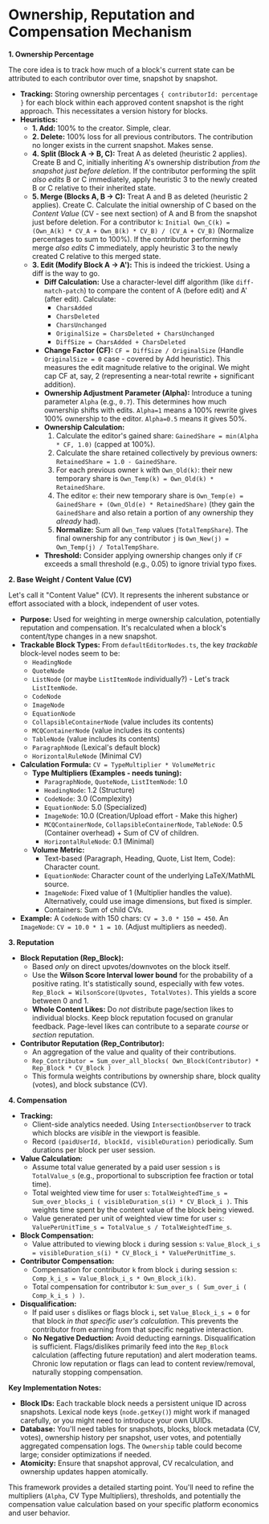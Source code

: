 # Ownership, Reputation and Compensation Mechanism

**1. Ownership Percentage**

The core idea is to track how much of a block's current state can be attributed to each contributor over time, snapshot by snapshot.

*   **Tracking:** Storing ownership percentages `{ contributorId: percentage }` for each block within each approved content snapshot is the right approach. This necessitates a version history for blocks.
*   **Heuristics:**
    *   **1. Add:** 100% to the creator. Simple, clear.
    *   **2. Delete:** 100% loss for all previous contributors. The contribution no longer exists in the current snapshot. Makes sense.
    *   **4. Split (Block A -> B, C):** Treat A as deleted (heuristic 2 applies). Create B and C, initially inheriting A's ownership distribution *from the snapshot just before deletion*. If the contributor performing the split *also edits* B or C immediately, apply heuristic 3 to the newly created B or C relative to their inherited state.
    *   **5. Merge (Blocks A, B -> C):** Treat A and B as deleted (heuristic 2 applies). Create C. Calculate the initial ownership of C based on the *Content Value* (CV - see next section) of A and B from the snapshot just before deletion. For a contributor `k`:
        `Initial Own_C(k) = (Own_A(k) * CV_A + Own_B(k) * CV_B) / (CV_A + CV_B)`
        (Normalize percentages to sum to 100%). If the contributor performing the merge *also edits* C immediately, apply heuristic 3 to the newly created C relative to this merged state.
    *   **3. Edit (Modify Block A -> A'):** This is indeed the trickiest. Using a diff is the way to go.
        *   **Diff Calculation:** Use a character-level diff algorithm (like `diff-match-patch`) to compare the content of A (before edit) and A' (after edit). Calculate:
            *   `CharsAdded`
            *   `CharsDeleted`
            *   `CharsUnchanged`
            *   `OriginalSize = CharsDeleted + CharsUnchanged`
            *   `DiffSize = CharsAdded + CharsDeleted`
        *   **Change Factor (CF):** `CF = DiffSize / OriginalSize` (Handle `OriginalSize = 0` case - covered by Add heuristic). This measures the edit magnitude relative to the original. We might cap CF at, say, 2 (representing a near-total rewrite + significant addition).
        *   **Ownership Adjustment Parameter (Alpha):** Introduce a tuning parameter `Alpha` (e.g., `0.7`). This determines how much ownership shifts with edits. `Alpha=1` means a 100% rewrite gives 100% ownership to the editor. `Alpha=0.5` means it gives 50%.
        *   **Ownership Calculation:**
            1.  Calculate the editor's gained share: `GainedShare = min(Alpha * CF, 1.0)` (capped at 100%).
            2.  Calculate the share retained collectively by previous owners: `RetainedShare = 1.0 - GainedShare`.
            3.  For each previous owner `k` with `Own_Old(k)`: their new temporary share is `Own_Temp(k) = Own_Old(k) * RetainedShare`.
            4.  The editor `e`: their new temporary share is `Own_Temp(e) = GainedShare + (Own_Old(e) * RetainedShare)` (they gain the `GainedShare` and also retain a portion of any ownership they *already* had).
            5.  **Normalize:** Sum all `Own_Temp` values (`TotalTempShare`). The final ownership for any contributor `j` is `Own_New(j) = Own_Temp(j) / TotalTempShare`.
        *   **Threshold:** Consider applying ownership changes only if `CF` exceeds a small threshold (e.g., 0.05) to ignore trivial typo fixes.

**2. Base Weight / Content Value (CV)**

Let's call it "Content Value" (CV). It represents the inherent substance or effort associated with a block, independent of user votes.

*   **Purpose:** Used for weighting in merge ownership calculation, potentially reputation and compensation. It's recalculated when a block's content/type changes in a new snapshot.
*   **Trackable Block Types:** From `defaultEditorNodes.ts`, the key *trackable* block-level nodes seem to be:
    *   `HeadingNode`
    *   `QuoteNode`
    *   `ListNode` (or maybe `ListItemNode` individually?) - Let's track `ListItemNode`.
    *   `CodeNode`
    *   `ImageNode`
    *   `EquationNode`
    *   `CollapsibleContainerNode` (value includes its contents)
    *   `MCQContainerNode` (value includes its contents)
    *   `TableNode` (value includes its contents)
    *   `ParagraphNode` (Lexical's default block)
    *   `HorizontalRuleNode` (Minimal CV)
*   **Calculation Formula:** `CV = TypeMultiplier * VolumeMetric`
    *   **Type Multipliers (Examples - needs tuning):**
        *   `ParagraphNode`, `QuoteNode`, `ListItemNode`: 1.0
        *   `HeadingNode`: 1.2 (Structure)
        *   `CodeNode`: 3.0 (Complexity)
        *   `EquationNode`: 5.0 (Specialized)
        *   `ImageNode`: 10.0 (Creation/Upload effort - Make this higher)
        *   `MCQContainerNode`, `CollapsibleContainerNode`, `TableNode`: 0.5 (Container overhead) + Sum of CV of children.
        *   `HorizontalRuleNode`: 0.1 (Minimal)
    *   **Volume Metric:**
        *   Text-based (Paragraph, Heading, Quote, List Item, Code): Character count.
        *   `EquationNode`: Character count of the underlying LaTeX/MathML source.
        *   `ImageNode`: Fixed value of 1 (Multiplier handles the value). Alternatively, could use image dimensions, but fixed is simpler.
        *   Containers: Sum of child CVs.
*   **Example:** A `CodeNode` with 150 chars: `CV = 3.0 * 150 = 450`. An `ImageNode`: `CV = 10.0 * 1 = 10`. (Adjust multipliers as needed).

**3. Reputation**

*   **Block Reputation (Rep_Block):**
    *   Based *only* on direct upvotes/downvotes on the block itself.
    *   Use the **Wilson Score Interval lower bound** for the probability of a positive rating. It's statistically sound, especially with few votes. `Rep_Block = WilsonScore(Upvotes, TotalVotes)`. This yields a score between 0 and 1.
    *   **Whole Content Likes:** Do *not* distribute page/section likes to individual blocks. Keep block reputation focused on granular feedback. Page-level likes can contribute to a separate *course* or *section* reputation.
*   **Contributor Reputation (Rep_Contributor):**
    *   An aggregation of the value and quality of their contributions.
    *   `Rep_Contributor = Sum_over_all_blocks( Own_Block(Contributor) * Rep_Block * CV_Block )`
    *   This formula weights contributions by ownership share, block quality (votes), and block substance (CV).

**4. Compensation**

*   **Tracking:**
    *   Client-side analytics needed. Using `IntersectionObserver` to track which blocks are *visible* in the viewport is feasible.
    *   Record `(paidUserId, blockId, visibleDuration)` periodically. Sum durations per block per user session.
*   **Value Calculation:**
    *   Assume total value generated by a paid user session `s` is `TotalValue_s` (e.g., proportional to subscription fee fraction or total time).
    *   Total weighted view time for user `s`: `TotalWeightedTime_s = Sum_over_blocks_i ( visibleDuration_s(i) * CV_Block_i )`. This weights time spent by the content value of the block being viewed.
    *   Value generated per unit of weighted view time for user `s`: `ValuePerUnitTime_s = TotalValue_s / TotalWeightedTime_s`.
*   **Block Compensation:**
    *   Value attributed to viewing block `i` during session `s`: `Value_Block_i_s = visibleDuration_s(i) * CV_Block_i * ValuePerUnitTime_s`.
*   **Contributor Compensation:**
    *   Compensation for contributor `k` from block `i` during session `s`: `Comp_k_i_s = Value_Block_i_s * Own_Block_i(k)`.
    *   Total compensation for contributor `k`: `Sum_over_s ( Sum_over_i ( Comp_k_i_s ) )`.
*   **Disqualification:**
    *   If paid user `s` dislikes or flags block `i`, set `Value_Block_i_s = 0` for that block *in that specific user's calculation*. This prevents the contributor from earning from that specific negative interaction.
    *   **No Negative Deduction:** Avoid deducting earnings. Disqualification is sufficient. Flags/dislikes primarily feed into the `Rep_Block` calculation (affecting future reputation) and alert moderation teams. Chronic low reputation or flags can lead to content review/removal, naturally stopping compensation.

**Key Implementation Notes:**

*   **Block IDs:** Each trackable block needs a persistent unique ID across snapshots. Lexical node keys (`node.getKey()`) might work if managed carefully, or you might need to introduce your own UUIDs.
*   **Database:** You'll need tables for snapshots, blocks, block metadata (CV, votes), ownership history per snapshot, user votes, and potentially aggregated compensation logs. The `Ownership` table could become large; consider optimizations if needed.
*   **Atomicity:** Ensure that snapshot approval, CV recalculation, and ownership updates happen atomically.

This framework provides a detailed starting point. You'll need to refine the multipliers (`Alpha`, CV Type Multipliers), thresholds, and potentially the compensation value calculation based on your specific platform economics and user behavior.
